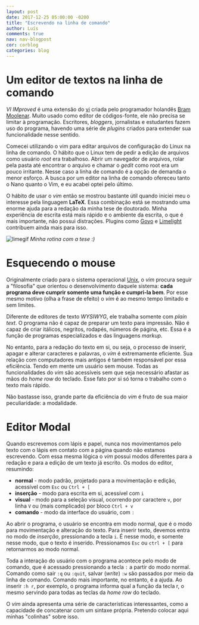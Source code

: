 ```yaml
---
layout: post
date: 2017-12-25 05:00:00 -0200
title: "Escrevendo na linha de comando"
author: Luís
comments: true
nav: nav-blogpost
cor: corblog
categories: blog
---
```

[vi]:https://pt.wikipedia.org/wiki/Vi
[BramMoolenar]:http://www.moolenaar.net/
[unix]:https://pt.wikipedia.org/wiki/Unix
[goyo]:https://github.com/junegunn/goyo.vim
[limelight]:https://github.com/junegunn/limelight.vim
[limegif]:{{site.baseurl}}/{{site.img_path}}/goyo.gif

# Um editor de textos na linha de comando

*VI IMproved* é uma extensão do [vi][vi] criada pelo programador holandês [Bram Moolenar][BramMoolenar]. Muito usado como editor de códigos-fonte, ele não precisa se limitar à programação.
Escritores, *bloggers*, jornalistas e estudantes fazem uso do programa, havendo uma série de *plugins* criados para extender sua funcionalidade nesse sentido.

Comecei utilizando o vim para editar arquivos de configuração do Linux na linha de comando.
O hábito que o Linux tem de pedir a edição de arquivos como usuário *root* era trabalhoso.
Abrir um navegador de arquivos, rolar pela pasta até encontrar o arquivo e chamar o *gedit* como root era um pouco irritante.
Nesse caso a linha de comando é a opção de demanda o menor esforço.
A busca por um editor na linha de comando ofereceu tanto o Nano quanto o Vim, e eu acabei optei pelo último.

O hábito de usar o *vim* então se mostrou bastante útil quando iniciei meu o interesse pela linguagem **LaTeX**.
Essa combinação está se mostrando uma enorme ajuda para a redação da minha tese de doutorado.
Minha experiência de escrita está mais rápido e o ambiente da escrita, o que é mais importante, não possui distrações. 
Plugins como [Goyo][goyo] e [Limelight][limelight] contribuem ainda mais para isso.

![limegif]
*Minha rotina com a tese :)*

# Esquecendo o mouse

Originalmente criado para o sistema operacional [Unix][unix], o *vim* procura seguir a "filosofia" que orientou o desenvolvimento daquele sistema: **cada programa deve cumprir somente uma função e cumpri-la bem**.
Por esse mesmo motivo (olha a frase de efeito) o *vim* é ao mesmo tempo limitado e sem limites.

Diferente de editores de texto *WYSIWYG*, ele trabalha somente com *plain text*.
O programa não é capaz de preparar um texto para impressão.
Não é capaz de criar itálicos, negritos, rodapés, números de página, etc. Essa é a função de programas especializados e das linguagens *markup*.

No entanto, para a redação do texto em si, ou seja, o processo de inserir, apagar e alterar caracteres e palavras, o *vim* é extremamente eficiente.
Sua relação com computadores mais antigos é também responsável por essa eficiência. Tendo em mente um usuário sem mouse.
Todas as funcionalidades do *vim* são acessíveis sem que seja necessário afastar as mãos do *home row* do teclado. Esse fato por si só torna o trabalho com o texto mais rápido.

Não bastasse isso, grande parte da eficiência do *vim* é fruto de sua maior peculiaridade: a modalidade.

# Editor Modal

Quando escrevemos com lápis e papel, nunca nos movimentamos pelo texto com o lápis em contato com a página quando não estamos escrevendo.
Com essa mesma lógica o *vim* possui modos diferentes para a redação e para a edição de um texto já escrito.
Os modos do editor, resumindo:

>>>
* **normal** - modo padrão, projetado para a movimentação e edição, acessível com `Esc` ou `Ctrl + [`
* **inserção** - modo para escrita em si, acessível com `i`
* **visual** - modo para a seleção visual, ocorrendo por caractere `v`, por linha `V` ou (mais complicado) por bloco `Ctrl + v`
* **comando** - modo da interface do usuário, com `:`

Ao abrir o programa, o usuário se encontra em modo normal, que é o modo para movimentação e alteração do texto.
Para inserir texto, devemos entra no modo de *inserção*, pressionando a tecla `i`. É nesse modo, e somente nesse modo, que o texto é inserido. Pressionamos `Esc` ou `ctrl + [` para retornarmos ao modo normal.

Toda a interação do usuário com o programa acontece pelo modo de comando, que é acessado pressionando a tecla `:` a partir do modo normal. Comando como sair `:q` ou `:quit`, salvar (*write*) `:w` são passados por meio da linha de comando. Comando mais importante, no entanto, é a ajuda. Ao inserir `:h r`, por exemplo, o programa informa qual a função da tecla r, o mesmo servindo para todas as teclas da *home row* do teclado.

O *vim* ainda apresenta uma série de características interessantes, como a capacidade de concatenar com um sintaxe própria. Pretendo colocar aqui minhas "colinhas" sobre isso.
